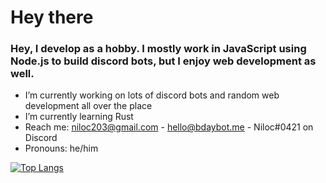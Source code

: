 # Hey there

### Hey, I develop as a hobby. I mostly work in JavaScript using Node.js to build discord bots, but I enjoy web development as well.

- I’m currently working on lots of discord bots and random web development all over the place
- I’m currently learning Rust
- Reach me: niloc203@gmail.com - hello@bdaybot.me - Niloc#0421 on Discord
- Pronouns: he/him

[![Top Langs](https://github-readme-stats.vercel.app/api/?username=Niloc3&theme=tokyonight&show_icons=true)](https://github.com/Niloc3/)
